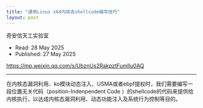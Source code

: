 ```yaml
---
title: "通用Linux x64内核态shellcode编写技巧"
layout: post
---
```


奇安信天工实验室

* Read: 28 May 2025
* Published: 27 May 2025

https://mp.weixin.qq.com/s/UbznUs2RakpztFumIlu0AQ

---

在内核态漏洞利用、ko模块动态注入、USMA或者ebpf提权时，我们需要编写一段位置无关代码（position-Indenpendent Code ）的shellcode的代码来提供给内核执行，以达成内核态漏洞利用、动态功能注入及系统行为控制等目的。